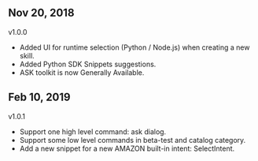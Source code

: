## Nov 20, 2018
v1.0.0
- Added UI for runtime selection (Python / Node.js) when creating a new skill.
- Added Python SDK Snippets suggestions.
- ASK toolkit is now Generally Available.

## Feb 10, 2019
v1.0.1
- Support one high level command: ask dialog.
- Support some low level commands in beta-test and catalog category.
- Add a new snippet for a new AMAZON built-in intent: SelectIntent.